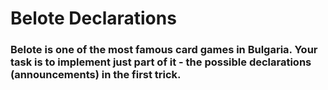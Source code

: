 # Belote Declarations
### Belote is one of the most famous card games in Bulgaria. Your task is to implement just part of it - the possible declarations (announcements) in the first trick.
